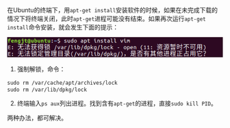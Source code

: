 在Ubuntu的终端下，用`apt-get install`安装软件的时候，如果在未完成下载的情况下将终端关闭，此时`apt-get`进程可能没有结束。如果再次运行`apt-get install`命令安装，就会发生下面的提示：

![](..\picture\微信截图_20200430102806.png)

1.  强制解锁，命令：

```
sudo rm /var/cache/apt/archives/lock
sudo rm /var/lib/dpkg/lock
```

2.  终端输入`ps aux`列出进程。找到含有`apt-get`的进程，直接`sudo kill PID`。

两种办法，都可解决。